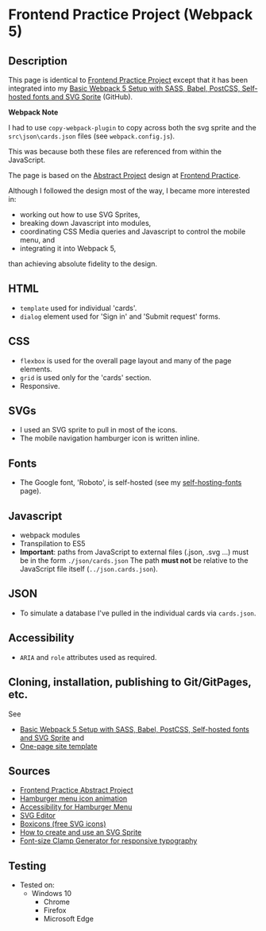 # Frontend Practice Project (Webpack 5)

## Description

This page is identical to [Frontend Practice Project](https://github.com/chrisnajman/frontend-practice-project) except
that it has been integrated into my [Basic Webpack 5 Setup with SASS, Babel, PostCSS, Self-hosted fonts and SVG Sprite](https://github.com/chrisnajman/webpack5-basic-setup) (GitHub).

**Webpack Note**

I had to use `copy-webpack-plugin` to copy across both the svg sprite and the `src\json\cards.json` files (see `webpack.config.js`).

This was because both these files are referenced from within the JavaScript.

The page is based on the [Abstract Project][abstract] design at
[Frontend Practice][frontend].

Although I followed the design most of the way, I became more interested in:

- working out how to use SVG Sprites,
- breaking down Javascript into modules,
- coordinating CSS Media queries and Javascript to control the mobile menu, and
- integrating it into Webpack 5,

than achieving absolute fidelity to the design.

## HTML

- `template` used for individual 'cards'.
- `dialog` element used for 'Sign in' and 'Submit request' forms.

## CSS

- `flexbox` is used for the overall page layout and many of the page elements.
- `grid` is used only for the 'cards' section.
- Responsive.

## SVGs

- I used an SVG sprite to pull in most of the icons.
- The mobile navigation hamburger icon is written inline.

## Fonts

- The Google font, 'Roboto', is self-hosted (see my [self-hosting-fonts][fonts] page).

## Javascript

- webpack modules
- Transpilation to ES5
- **Important**: paths from JavaScript to external files (.json, .svg ...) must be in the form `./json/cards.json` The path **must not** be relative to the JavaScript file itself (`../json.cards.json`).

## JSON

- To simulate a database I've pulled in the individual cards via `cards.json`.

## Accessibility

- `ARIA` and `role` attributes used as required.

## Cloning, installation, publishing to Git/GitPages, etc.

See

- [Basic Webpack 5 Setup with SASS, Babel, PostCSS, Self-hosted fonts and SVG Sprite](https://github.com/chrisnajman/webpack5-basic-setup) and
- [One-page site template](https://github.com/chrisnajman/one-page-site-template)

## Sources

- [Frontend Practice Abstract Project][abstract]
- [Hamburger menu icon animation][codepen]
- [Accessibility for Hamburger Menu][accessibility]
- [SVG Editor][svgEditor]
- [Boxicons (free SVG icons)][boxicons]
- [How to create and use an SVG Sprite][sprite]
- [Font-size Clamp Generator for responsive typography][clamp]

## Testing

- Tested on:
  - Windows 10
    - Chrome
    - Firefox
    - Microsoft Edge

[abstract]: https://www.frontendpractice.com/projects/abstract
[codepen]: https://codepen.io/cossovich/pen/ExjpmRg
[accessibility]: https://medium.com/@linlinghao/accessibility-for-hamburger-menu-a37fa9617a89
[svgEditor]: https://svgeditoronline.com/editor/
[boxicons]: https://boxicons.com/
[sprite]: https://youtu.be/LgfLpEHqgGU
[clamp]: https://clamp.font-size.app/
[frontend]: https://www.frontendpractice.com/
[fonts]: https://github.com/chrisnajman/self-hosting-fonts

